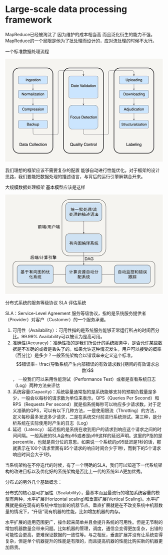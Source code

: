 # Large-scale data processing framework

MapReduce已经被淘汰了 因为维护的成本相当高 而且泛化衍生的能力不强。MapReduce的一个局限是他为了批处理而设计的，应对流处理的时候不太行。

一个标准数据处理流程

![](../../.gitbook/assets/1c16a55f0c9368845625b1e548f825f.jpg)

我们理想的框架应该不需要复杂的配置 能够自动进行性能优化。对于框架的设计思路，我们要能把数据处理的描述语言，与背后的运行引擎解耦合开来。



大规模数据处理框架 基本模型应该是这样

![](../../.gitbook/assets/image%20%288%29.png)



分布式系统的服务等级协议 SLA 评估系统

SLA：Service-Level Agreement 服务等级协议，指的是系统服务提供者（Provider）对客户（Customer）的一个服务承诺。

1. 可用性（Availability）：可用性指的是系统服务能够正常运行所占的时间百分比。99.99% Availability可以被认为是高可用。
2. 准确性\(Accuracy\)：准确性指的是我们所设计的系统服务中，是否允许某些数据是不准确的或者是丢失了的。如果允许这种情况发生，用户可以接受的概率（百分比）是多少？一般系统架构会以错误率来定义这个标准。 $$错误率= \frac{导致系统产生内部错误的有效请求数}{期间的有效请求总数}$$ ， 一般我们可以采用性能测试（Performance Test）或者是查看系统日志（Log）两种方法来评估
3. 系统容量\(Capacity\)：系统容量通常指的是系统能够支持的预期负载量是多少，一般会以每秒的请求数为单位来表示。QPS（Queries Per Second）和RPS（Requests Per second）就是指系统每秒可以响应多少请求数。对于定义准确的QPS，可以有以下几种方法，一是使用限流（Throtting）的方法，定义每秒最多发送多少请求，二是在系统交付前进行系统测试。第三种，是分析系统在实际使用时产生的日志（Log）
4. 延迟（Latency）:延迟指的是系统在收到用户的请求到响应这个请求之间的时间间隔。一般系统的SLA会有p95或者是p99这样的延迟声明。这里的P指的是percentile，也就是百分位的意思。如果说一个系统的p95延迟是1秒的话，那就表示在100个请求里面有95个请求的响应时间会少于1秒，而剩下的5个请求响应时间会大于1秒。

当系统架构在不停迭代的时候，有了一个明确的SLA，我们可以知道下一代系统架构的改进目标以及优化好的系统架构是否比上一代的系统SLA更加优秀。



分布式的另外几个基础概念：

分布式的核心是可扩展性（Scalability），最基本而且最流行的增加系统容量的模型有两种，水平扩展\(Horizontal scaling\)和垂直扩展\(Vertical Scaling\)。水平扩展就是指在现有的系统中增加新的机器节点。垂直扩展就是在不改变系统中机器数量的情况下，“升级”现有机器的性能，比如增加机器的内存。

水平扩展的适用范围更广，操作起来简单并且会提升系统的可用性。但是无节制的增加机器数量会带来问题。比如机器的管理，调度，通信会变得更加复杂，出错的可能性会更高，更难保证数据的一致性等。与之相反，垂直扩展并没有让系统变得复杂，但是单个机器提升的性能是有限的，而且提高机器的性能比购买新的机器更加昂贵。















